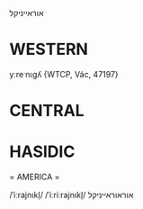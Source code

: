 אוראייניקל

WESTERN
========

yːreˑnɩgʎ {WTCP, Vác, 47197}

CENTRAL
========

HASIDIC
=======
= AMERICA = 

/ˈiːrajnɩkl̩/
/ˈiːriːrajnɩkl̩/ אוראוראייניקל